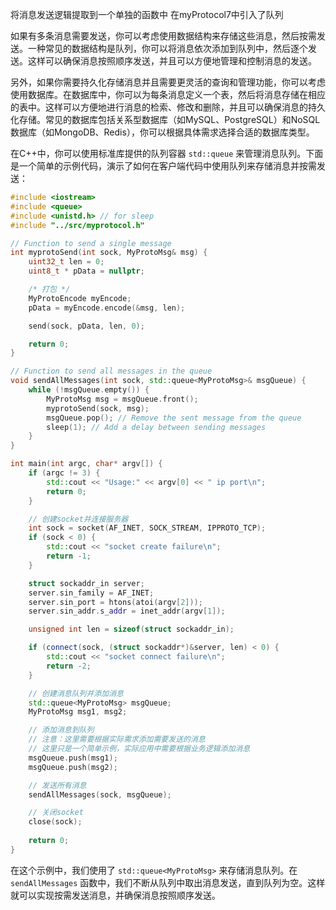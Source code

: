 将消息发送逻辑提取到一个单独的函数中
在myProtocol7中引入了队列

如果有多条消息需要发送，你可以考虑使用数据结构来存储这些消息，然后按需发送。一种常见的数据结构是队列，你可以将消息依次添加到队列中，然后逐个发送。这样可以确保消息按照顺序发送，并且可以方便地管理和控制消息的发送。

另外，如果你需要持久化存储消息并且需要更灵活的查询和管理功能，你可以考虑使用数据库。在数据库中，你可以为每条消息定义一个表，然后将消息存储在相应的表中。这样可以方便地进行消息的检索、修改和删除，并且可以确保消息的持久化存储。常见的数据库包括关系型数据库（如MySQL、PostgreSQL）和NoSQL数据库（如MongoDB、Redis），你可以根据具体需求选择合适的数据库类型。

在C++中，你可以使用标准库提供的队列容器 `std::queue` 来管理消息队列。下面是一个简单的示例代码，演示了如何在客户端代码中使用队列来存储消息并按需发送：

```cpp
#include <iostream>
#include <queue>
#include <unistd.h> // for sleep
#include "../src/myprotocol.h"

// Function to send a single message
int myprotoSend(int sock, MyProtoMsg& msg) {
    uint32_t len = 0;
    uint8_t * pData = nullptr;

    /* 打包 */
    MyProtoEncode myEncode;
    pData = myEncode.encode(&msg, len);

    send(sock, pData, len, 0);

    return 0;
}

// Function to send all messages in the queue
void sendAllMessages(int sock, std::queue<MyProtoMsg>& msgQueue) {
    while (!msgQueue.empty()) {
        MyProtoMsg msg = msgQueue.front();
        myprotoSend(sock, msg);
        msgQueue.pop(); // Remove the sent message from the queue
        sleep(1); // Add a delay between sending messages
    }
}

int main(int argc, char* argv[]) {
    if (argc != 3) {
        std::cout << "Usage:" << argv[0] << " ip port\n";
        return 0;
    }

    // 创建socket并连接服务器
    int sock = socket(AF_INET, SOCK_STREAM, IPPROTO_TCP);
    if (sock < 0) {
        std::cout << "socket create failure\n";
        return -1;
    }

    struct sockaddr_in server;
    server.sin_family = AF_INET; 
    server.sin_port = htons(atoi(argv[2])); 
    server.sin_addr.s_addr = inet_addr(argv[1]);

    unsigned int len = sizeof(struct sockaddr_in); 

    if (connect(sock, (struct sockaddr*)&server, len) < 0) {
        std::cout << "socket connect failure\n";
        return -2;
    }

    // 创建消息队列并添加消息
    std::queue<MyProtoMsg> msgQueue;
    MyProtoMsg msg1, msg2;

    // 添加消息到队列
    // 注意：这里需要根据实际需求添加需要发送的消息
    // 这里只是一个简单示例，实际应用中需要根据业务逻辑添加消息
    msgQueue.push(msg1);
    msgQueue.push(msg2);

    // 发送所有消息
    sendAllMessages(sock, msgQueue);

    // 关闭socket
    close(sock);
    
    return 0;
}
```

在这个示例中，我们使用了 `std::queue<MyProtoMsg>` 来存储消息队列。在 `sendAllMessages` 函数中，我们不断从队列中取出消息发送，直到队列为空。这样就可以实现按需发送消息，并确保消息按照顺序发送。